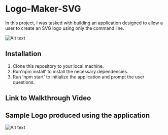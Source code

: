 # Logo-Maker-SVG

In this project, I was tasked with building an application designed to allow a user to create an SVG logo using only the command line.

![Alt text](../../../../Desktop/Screenshot%202023-05-24%20at%207.39.56%20AM.png)

## Installation

1. Clone this repository to your local machine.
2. Run'npm install' to install the necessary dependencies.
3. Run 'npm start' to initialize the application and prompt the user questions.

## Link to Walkthrough Video

## Sample Logo produced using the application

![Alt text](../../../../Desktop/Screenshot%202023-05-24%20at%207.47.37%20AM.png)
